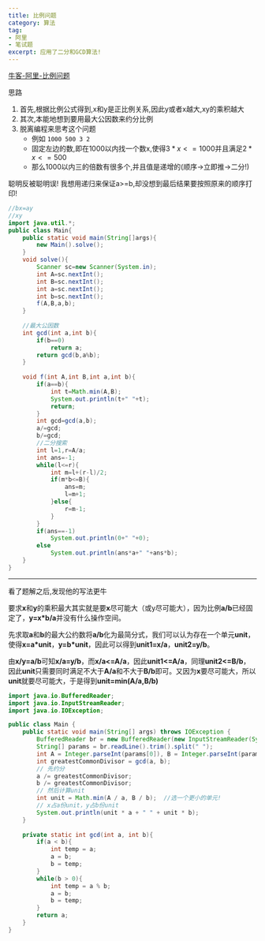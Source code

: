 ```yaml
---
title: 比例问题
category: 算法
tag:
- 阿里
- 笔试题
excerpt: 应用了二分和GCD算法!
---
```


[牛客-阿里-比例问题](https://www.nowcoder.com/test/question/done?tid=57886750&qid=1664935#summary)

思路

1. 首先,根据比例公式得到,x和y是正比例关系,因此y或者x越大,xy的乘积越大
2. 其次,本能地想到要用最大公因数来约分比例
3. 脱离编程来思考这个问题
   - 例如 `1000 500 3 2`
   - 固定左边的数,即在1000以内找一个数x,使得$3*x<=1000$并且满足$2*x<=500$
   - 那么1000以内三的倍数有很多个,并且值是递增的(顺序->立即推->二分!)

聪明反被聪明误! 我想用递归来保证a>=b,却没想到最后结果要按照原来的顺序打印!

```java
//bx=ay
//xy
import java.util.*;
public class Main{
    public static void main(String[]args){
        new Main().solve();    
    }
    void solve(){
        Scanner sc=new Scanner(System.in);
        int A=sc.nextInt();
        int B=sc.nextInt();
        int a=sc.nextInt();
        int b=sc.nextInt();
        f(A,B,a,b);
    }
    
    //最大公因数
    int gcd(int a,int b){
        if(b==0)
            return a;
        return gcd(b,a%b);
    }
    
    void f(int A,int B,int a,int b){
        if(a==b){
            int t=Math.min(A,B);
            System.out.println(t+" "+t);
            return;
        }
        int gcd=gcd(a,b);
        a/=gcd;
        b/=gcd;
        //二分搜索
        int l=1,r=A/a;
        int ans=-1;
        while(l<=r){
            int m=l+(r-l)/2;
            if(m*b<=B){
                ans=m;
                l=m+1;
            }else{
                r=m-1;
            }
        }
        if(ans==-1)
            System.out.println(0+" "+0);
        else
            System.out.println(ans*a+" "+ans*b);
    }
}
```

---

看了题解之后,发现他的写法更牛

要求**x**和**y**的乘积最大其实就是要**x**尽可能大（或y尽可能大），因为比例**a/b**已经固定了，**y=x\*b/a**并没有什么操作空间。

先求取**a**和**b**的最大公约数将**a/b**化为最简分式，我们可以认为存在一个单元**unit**，使得**x=a\*unit**，**y=b\*unit**，因此可以得到**unit1=x/a**，**unit2=y/b**。

由**x/y=a/b**可知**x/a=y/b**，而**x/a<=A/a**，因此**unit1<=A/a**，同理**unit2<=B/b**，因此**unit**只需要同时满足不大于**A/a**和不大于**B/b**即可。又因为**x**要尽可能大，所以**unit**就要尽可能大，于是得到**unit=min(A/a,B/b)**

```java
import java.io.BufferedReader;
import java.io.InputStreamReader;
import java.io.IOException;

public class Main {
    public static void main(String[] args) throws IOException {
        BufferedReader br = new BufferedReader(new InputStreamReader(System.in));
        String[] params = br.readLine().trim().split(" ");
        int A = Integer.parseInt(params[0]), B = Integer.parseInt(params[1]), a = Integer.parseInt(params[2]), b = Integer.parseInt(params[3]);
        int greatestCommonDivisor = gcd(a, b);
        // 先约分
        a /= greatestCommonDivisor;
        b /= greatestCommonDivisor;
        // 然后计算unit
        int unit = Math.min(A / a, B / b);	//选一个更小的单元!
        // x占a份unit，y占b份unit
        System.out.println(unit * a + " " + unit * b);
    }
    
    private static int gcd(int a, int b){
        if(a < b){
            int temp = a;
            a = b;
            b = temp;
        }
        while(b > 0){
            int temp = a % b;
            a = b;
            b = temp;
        }
        return a;
    }
}
```

